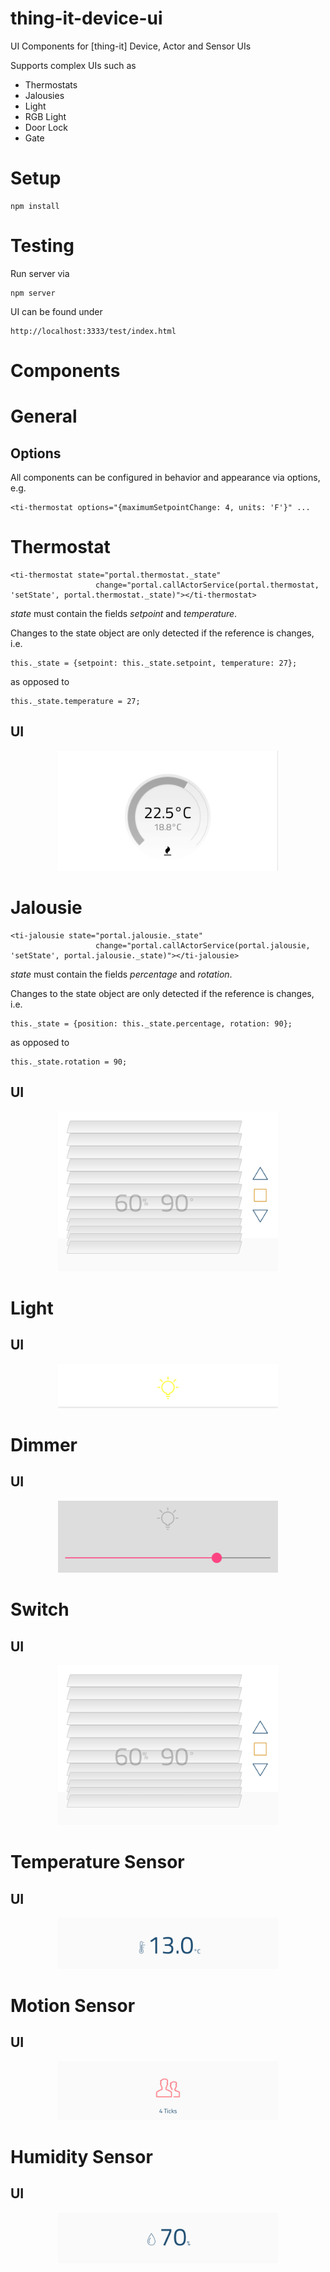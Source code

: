 # thing-it-device-ui
UI Components for [thing-it] Device, Actor and Sensor UIs

Supports complex UIs such as

* Thermostats
* Jalousies
* Light
* RGB Light
* Door Lock
* Gate

# Setup

```
npm install
```

# Testing

Run server via 

```
npm server
```

UI can be found under

```
http://localhost:3333/test/index.html
```

# Components

# General

## Options

All components can be configured in behavior and appearance via options, e.g.

```
<ti-thermostat options="{maximumSetpointChange: 4, units: 'F'}" ...
```


# Thermostat

```
<ti-thermostat state="portal.thermostat._state"
                   change="portal.callActorService(portal.thermostat, 'setState', portal.thermostat._state)"></ti-thermostat>
```

*state* must contain the fields *setpoint* and *temperature*.

Changes to the state object are only detected if the reference is changes, i.e.

```
this._state = {setpoint: this._state.setpoint, temperature: 27};
```

as opposed to

```
this._state.temperature = 27;
```

## UI

<p align="center"><a href="./doc/images/thermostat.png"><img src="./doc/images/thermostat.png" width="70%" height="70%"></a></p>

# Jalousie

```
<ti-jalousie state="portal.jalousie._state"
                   change="portal.callActorService(portal.jalousie, 'setState', portal.jalousie._state)"></ti-jalousie>
```

*state* must contain the fields *percentage* and *rotation*.

Changes to the state object are only detected if the reference is changes, i.e.

```
this._state = {position: this._state.percentage, rotation: 90};
```

as opposed to

```
this._state.rotation = 90;
```

## UI

<p align="center"><a href="./doc/images/jalousie.png"><img src="./doc/images/jalousie.png" width="70%" height="70%"></a></p>

# Light

## UI

<p align="center"><a href="./doc/images/light.png"><img src="./doc/images/light.png" width="70%" height="70%"></a></p>

# Dimmer

## UI

<p align="center"><a href="./doc/images/dimmer.png"><img src="./doc/images/dimmer.png" width="70%" height="70%"></a></p>

# Switch

## UI

<p align="center"><a href="./doc/images/jalousie.png"><img src="./doc/images/jalousie.png" width="70%" height="70%"></a></p>

# Temperature Sensor

## UI

<p align="center"><a href="./doc/images/temperature-sensor.png"><img src="./doc/images/temperature-sensor.png" width="70%" height="70%"></a></p>

# Motion Sensor

## UI

<p align="center"><a href="./doc/images/motion-sensor.png"><img src="./doc/images/motion-sensor.png" width="70%" height="70%"></a></p>

# Humidity Sensor

## UI

<p align="center"><a href="./doc/images/humidity-sensor.png"><img src="./doc/images/humidity-sensor.png" width="70%" height="70%"></a></p>
